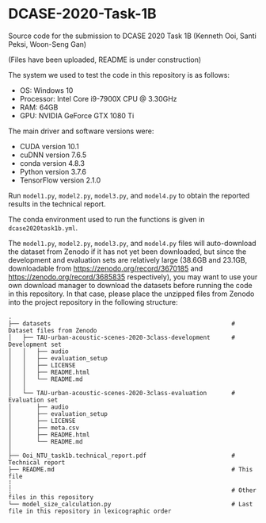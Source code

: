 # DCASE-2020-Task-1B
Source code for the submission to DCASE 2020 Task 1B (Kenneth Ooi, Santi Peksi, Woon-Seng Gan)

(Files have been uploaded, README is under construction)

The system we used to test the code in this repository is as follows:
- OS: Windows 10
- Processor: Intel Core i9-7900X CPU @ 3.30GHz
- RAM: 64GB
- GPU: NVIDIA GeForce GTX 1080 Ti

The main driver and software versions were:
- CUDA version 10.1
- cuDNN version 7.6.5
- conda version 4.8.3
- Python version 3.7.6
- TensorFlow version 2.1.0

Run `model1.py`, `model2.py`, `model3.py`, and `model4.py` to obtain the reported results in the technical report.

The conda environment used to run the functions is given in `dcase2020task1b.yml`.

The `model1.py`, `model2.py`, `model3.py`, and `model4.py` files will auto-download the dataset from Zenodo if it has not yet been downloaded, but since the development and evaluation sets are relatively large (38.6GB and 23.1GB, downloadable from https://zenodo.org/record/3670185 and https://zenodo.org/record/3685835 respectively), you may want to use your own download manager to download the datasets before running the code in this repository. In that case, please place the unzipped files from Zenodo into the project repository in the following structure:

    .
    ├── datasets                                                   # Dataset files from Zenodo
    │   ├── TAU-urban-acoustic-scenes-2020-3class-development      # Development set
    │   │   ├── audio
    │   │   ├── evaluation_setup
    │   │   ├── LICENSE
    │   │   ├── README.html
    │   │   └── README.md
    │   │
    │   └── TAU-urban-acoustic-scenes-2020-3class-evaluation       # Evaluation set
    │       ├── audio
    │       ├── evaluation_setup
    │       ├── LICENSE
    │       ├── meta.csv
    │       ├── README.html
    │       └── README.md
    │   
    ├── Ooi_NTU_task1b.technical_report.pdf                        # Technical report
    ├── README.md                                                  # This file
    ┆                                                              
    ┆                                                              # Other files in this repository
    └── model_size_calculation.py                                  # Last file in this repository in lexicographic order   
